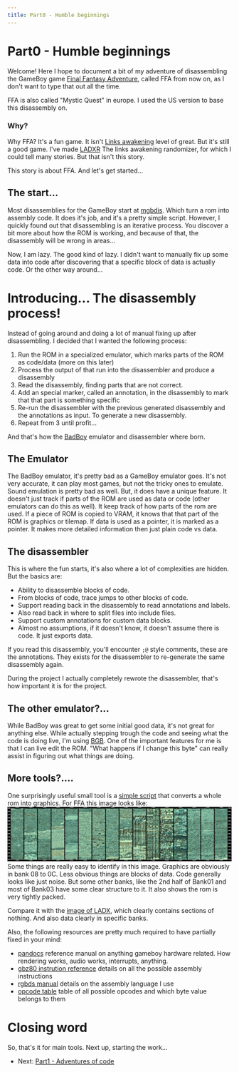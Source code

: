 ```yaml
---
title: Part0 - Humble beginnings
---
```


# Part0 - Humble beginnings

Welcome! Here I hope to document a bit of my adventure of disassembling the GameBoy game [Final Fantasy Adventure](https://en.wikipedia.org/wiki/Final_Fantasy_Adventure), called FFA from now on, as I don't want to type that out all the time.

FFA is also called "Mystic Quest" in europe. I used the US version to base this disassembly on.

### Why?

Why FFA? It's a fun game. It isn't [Links awakening](https://github.com/zladx/LADX-Disassembly/) level of great. But it's still a good game. I've made [LADXR](https://daid.github.io/LADXR/) The links awakening randomizer, for which I could tell many stories. But that isn't this story.

This story is about FFA. And let's get started...

## The start...

Most disassemblies for the GameBoy start at [mgbdis](https://github.com/mattcurrie/mgbdis). Which turn a rom into assembly code. It does it's job, and it's a pretty simple script. However, I quickly found out that disassembling is an iterative process. You discover a bit more about how the ROM is working, and because of that, the disassembly will be wrong in areas...

Now, I am lazy. The good kind of lazy. I didn't want to manually fix up some data into code after discovering that a specific block of data is actually code. Or the other way around...

# Introducing... The disassembly process!

Instead of going around and doing a lot of manual fixing up after disassembling. I decided that I wanted the following process:
1. Run the ROM in a specialized emulator, which marks parts of the ROM as code/data (more on this later)
2. Process the output of that run into the disassembler and produce a disassembly
3. Read the disassembly, finding parts that are not correct.
4. Add an special marker, called an annotation, in the disassembly to mark that that part is something specific
5. Re-run the disassembler with the previous generated disassembly and the annotations as input. To generate a new disassembly.
6. Repeat from 3 until profit...

And that's how the [BadBoy](https://github.com/daid/BadBoy/) emulator and disassembler where born.

## The Emulator

The BadBoy emulator, it's pretty bad as a GameBoy emulator goes. It's not very accurate, it can play most games, but not the tricky ones to emulate. Sound emulation is pretty bad as well. But, it does have a unique feature. It doesn't just track if parts of the ROM are used as data or code (other emulators can do this as well). It keep track of how parts of the rom are used. If a piece of ROM is copied to VRAM, it knows that that part of the ROM is graphics or tilemap. If data is used as a pointer, it is marked as a pointer. It makes more detailed information then just plain code vs data.

## The disassembler

This is where the fun starts, it's also where a lot of complexities are hidden. But the basics are:
* Ability to disassemble blocks of code.
* From blocks of code, trace jumps to other blocks of code.
* Support reading back in the disassembly to read annotations and labels.
* Also read back in where to split files into include files.
* Support custom annotations for custom data blocks.
* Almost no assumptions, if it doesn't know, it doesn't assume there is code. It just exports data.

If you read this disassembly, you'll encounter `;@` style comments, these are the annotations. They exists for the disassembler to re-generate the same disassembly again.

During the project I actually completely rewrote the disassembler, that's how important it is for the project.

## The other emulator?...

While BadBoy was great to get some initial good data, it's not great for anything else. While actually stepping trough the code and seeing what the code is doing live, I'm using [BGB](https://bgb.bircd.org/). One of the important features for me is that I can live edit the ROM. "What happens if I change this byte" can really assist in figuring out what things are doing.

## More tools?....

One surprisingly useful small tool is a [simple script](https://github.com/daid/BadBoy/blob/master/tools/rom2png.py) that converts a whole rom into graphics. For FFA this image looks like:
![FFA Rom Image](img/romgfxFFA.png)
Some things are really easy to identify in this image. Graphics are obviously in bank 08 to 0C. Less obvious things are blocks of data. Code generally looks like just noise. But some other banks, like the 2nd half of Bank01 and most of Bank03 have some clear structure to it. It also shows the rom is very tightly packed.

Compare it with the [image of LADX](img/romgfxLADX.png), which clearly contains sections of nothing. And also data clearly in specific banks.

Also, the following resources are pretty much required to have partially fixed in your mind:
* [pandocs](https://gbdev.io/pandocs/) reference manual on anything gameboy hardware related. How rendering works, audio works, interrupts, anything.
* [gbz80 instrution reference](https://rgbds.gbdev.io/docs/gbz80.7) details on all the possible assembly instructions
* [rgbds manual](https://rgbds.gbdev.io/docs/rgbasm.5) details on the assembly language I use
* [opcode table](https://gbdev.io/gb-opcodes/optables/) table of all possible opcodes and which byte value belongs to them

# Closing word

So, that's it for main tools. Next up, starting the work...

* Next: [Part1 - Adventures of code](part1)
